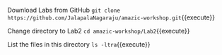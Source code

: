 Download Labs from GitHub
`git clone https://github.com/JalapalaNagaraju/amazic-workshop.git`{{execute}}

Change directory to Lab2
`cd amazic-workshop/Lab2`{{execute}}

List the files in this directory
`ls -ltra`{{execute}}
